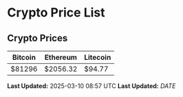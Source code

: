 # Crypto Price List

## Crypto Prices
| Bitcoin | Ethereum | Litecoin |
| ------- | -------- | -------- |
| $81296 | $2056.32 | $94.77 |
**Last Updated:** 2025-03-10 08:57 UTC
**Last Updated:** $DATE$
